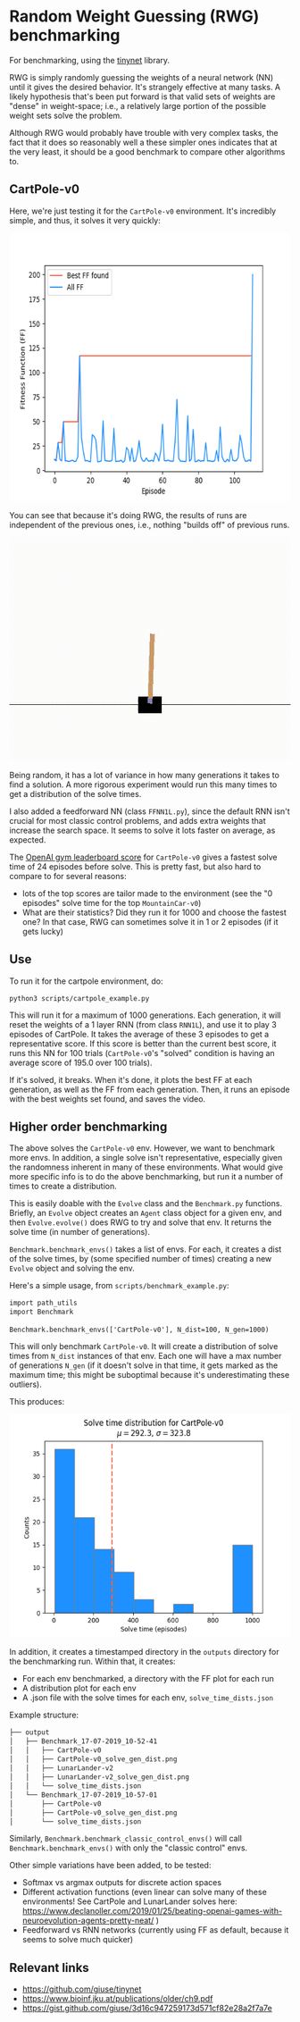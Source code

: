 
# Random Weight Guessing (RWG) benchmarking

For benchmarking, using the [tinynet](https://github.com/giuse/tinynet) library.

RWG is simply randomly guessing the weights of a neural network (NN) until it gives the desired behavior. It's strangely effective at many tasks. A likely hypothesis that's been put forward is that valid sets of weights are "dense" in weight-space; i.e., a relatively large portion of the possible weight sets solve the problem.

Although RWG would probably have trouble with very complex tasks, the fact that it does so reasonably well a these simpler ones indicates that at the very least, it should be a good benchmark to compare other algorithms to.

## CartPole-v0

Here, we're just testing it for the `CartPole-v0` environment. It's incredibly simple, and thus, it solves it very quickly:

<p align="center">
  <img width="640" height="480" src="misc/NE_cartpole_FF.png">
</p>

You can see that because it's doing RWG, the results of runs are independent of the previous ones, i.e., nothing "builds off" of previous runs.

<p align="center">
  <img width="600" height="400" src="misc/cartpole-v0_ep.gif">
</p>

Being random, it has a lot of variance in how many generations it takes to find a solution. A more rigorous experiment would run this many times to get a distribution of the solve times.

I also added a feedforward NN (class `FFNN1L.py`), since the default RNN isn't crucial for most classic control problems, and adds extra weights that increase the search space. It seems to solve it lots faster on average, as expected.

The [OpenAI gym leaderboard score](https://github.com/openai/gym/wiki/Leaderboard#cartpole-v0) for `CartPole-v0` gives a fastest solve time of 24 episodes before solve. This is pretty fast, but also hard to compare to for several reasons:

* lots of the top scores are tailor made to the environment (see the "0 episodes" solve time for the top `MountainCar-v0`)
* What are their statistics? Did they run it for 1000 and choose the fastest one? In that case, RWG can sometimes solve it in 1 or 2 episodes (if it gets lucky)

## Use

To run it for the cartpole environment, do:

```
python3 scripts/cartpole_example.py
```

This will run it for a maximum of 1000 generations. Each generation, it will reset the weights of a 1 layer RNN (from class `RNN1L`), and use it to play 3 episodes of CartPole. It takes the average of these 3 episodes to get a representative score. If this score is better than the current best score, it runs this NN for 100 trials (`CartPole-v0`'s "solved" condition is having an average score of 195.0 over 100 trials).

If it's solved, it breaks. When it's done, it plots the best FF at each generation, as well as the FF from each generation. Then, it runs an episode with the best weights set found, and saves the video.


## Higher order benchmarking

The above solves the `CartPole-v0` env. However, we want to benchmark more envs. In addition, a single solve isn't representative, especially given the randomness inherent in many of these environments. What would give more specific info is to do the above benchmarking, but run it a number of times to create a distribution.

This is easily doable with the `Evolve` class and the `Benchmark.py` functions. Briefly, an `Evolve` object creates an `Agent` class object for a given env, and then `Evolve.evolve()` does RWG to try and solve that env. It returns the solve time (in number of generations).

`Benchmark.benchmark_envs()` takes a list of envs. For each, it creates a dist of the solve times, by (some specified number of times) creating a new `Evolve` object and solving the env.

Here's a simple usage, from `scripts/benchmark_example.py`:

```
import path_utils
import Benchmark

Benchmark.benchmark_envs(['CartPole-v0'], N_dist=100, N_gen=1000)
```

This will only benchmark `CartPole-v0`. It will create a distribution of solve times from `N_dist` instances of that env. Each one will have a max number of generations `N_gen` (if it doesn't solve in that time, it gets marked as the maximum time; this might be suboptimal because it's underestimating these outliers).

This produces:

<p align="center">
  <img width="600" height="400" src="misc/CartPole-v0_solve_gen_dist.png">
</p>

In addition, it creates a timestamped directory in the `outputs` directory for the benchmarking run. Within that, it creates:

* For each env benchmarked, a directory with the FF plot for each run
* A distribution plot for each env
* A .json file with the solve times for each env, `solve_time_dists.json`

Example structure:

```
├── output
│   ├── Benchmark_17-07-2019_10-52-41
│   │   ├── CartPole-v0
│   │   ├── CartPole-v0_solve_gen_dist.png
│   │   ├── LunarLander-v2
│   │   ├── LunarLander-v2_solve_gen_dist.png
│   │   └── solve_time_dists.json
│   └── Benchmark_17-07-2019_10-57-01
│       ├── CartPole-v0
│       ├── CartPole-v0_solve_gen_dist.png
│       └── solve_time_dists.json
```

Similarly, `Benchmark.benchmark_classic_control_envs()` will call `Benchmark.benchmark_envs()` with only the "classic control" envs.

Other simple variations have been added, to be tested:

* Softmax vs argmax outputs for discrete action spaces
* Different activation functions (even linear can solve many of these environments! See CartPole and LunarLander solves here: https://www.declanoller.com/2019/01/25/beating-openai-games-with-neuroevolution-agents-pretty-neat/ )
* Feedforward vs RNN networks (currently using FF as default, because it seems to solve much quicker)



## Relevant links

* https://github.com/giuse/tinynet
* https://www.bioinf.jku.at/publications/older/ch9.pdf
* https://gist.github.com/giuse/3d16c947259173d571cf82e28a2f7a7e
